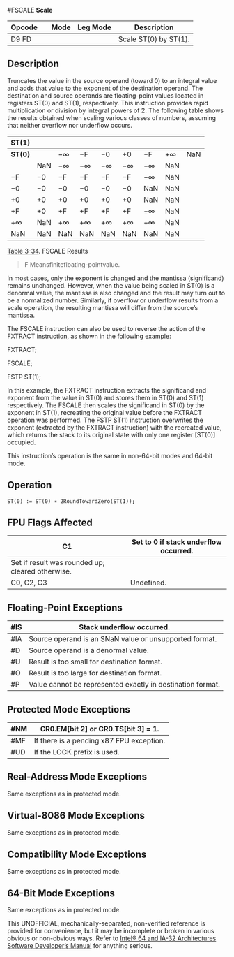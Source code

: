 #FSCALE
**Scale**

| Opcode |     | Mode | Leg Mode | Description           |
| ------ | --- | ---- | -------- | --------------------- |
| D9 FD  |     |      |          | Scale ST(0) by ST(1). |

## Description

Truncates the value in the source operand (toward 0) to an integral value and adds that value to the exponent of the destination operand. The destination and source operands are floating-point values located in registers ST(0) and ST(1), respectively. This instruction provides rapid multiplication or division by integral powers of 2. The following table shows the results obtained when scaling various classes of numbers, assuming that neither overflow nor underflow occurs.

| ST(1)     |     |     |     |     |     |     |     |     |
| --------- | --- | --- | --- | --- | --- | --- | --- | --- |
| **ST(0)** |     | −∞  | −F  | −0  | +0  | +F  | +∞  | NaN |
|           | NaN | −∞  | −∞  | −∞  | −∞  | −∞  | NaN |
| −F        | −0  | −F  | −F  | −F  | −F  | −∞  | NaN |
| −0        | −0  | −0  | −0  | −0  | −0  | NaN | NaN |
| +0        | +0  | +0  | +0  | +0  | +0  | NaN | NaN |
| +F        | +0  | +F  | +F  | +F  | +F  | +∞  | NaN |
| +∞        | NaN | +∞  | +∞  | +∞  | +∞  | +∞  | NaN |
| NaN       | NaN | NaN | NaN | NaN | NaN | NaN | NaN |

[Table 3-34](/x86/fscale#tbl-3-34). FSCALE Results

> F Meansfinitefloating-pointvalue.

In most cases, only the exponent is changed and the mantissa (significand) remains unchanged. However, when the value being scaled in ST(0) is a denormal value, the mantissa is also changed and the result may turn out to be a normalized number. Similarly, if overflow or underflow results from a scale operation, the resulting mantissa will differ from the source’s mantissa.

The FSCALE instruction can also be used to reverse the action of the FXTRACT instruction, as shown in the following example:

FXTRACT;

FSCALE;

FSTP ST(1);

In this example, the FXTRACT instruction extracts the significand and exponent from the value in ST(0) and stores them in ST(0) and ST(1) respectively. The FSCALE then scales the significand in ST(0) by the exponent in ST(1), recreating the original value before the FXTRACT operation was performed. The FSTP ST(1) instruction overwrites the exponent (extracted by the FXTRACT instruction) with the recreated value, which returns the stack to its original state with only one register [ST(0)] occupied.

This instruction’s operation is the same in non-64-bit modes and 64-bit mode.

## Operation

```
ST(0) := ST(0) ∗ 2RoundTowardZero(ST(1));

```

## FPU Flags Affected

| C1                                               | Set to 0 if stack underflow occurred. |
| ------------------------------------------------ | ------------------------------------- |
| Set if result was rounded up; cleared otherwise. |
| C0, C2, C3                                       | Undefined.                            |

## Floating-Point Exceptions

| \#​IS | Stack underflow occurred.                                  |
| ----- | ---------------------------------------------------------- |
| \#​IA | Source operand is an SNaN value or unsupported format.     |
| #​D   | Source operand is a denormal value.                        |
| #​U   | Result is too small for destination format.                |
| #​O   | Result is too large for destination format.                |
| #​P   | Value cannot be represented exactly in destination format. |

## Protected Mode Exceptions

| \#​NM  | CR0.EM[bit 2] or CR0.TS[bit 3] = 1.      |
| ------ | ---------------------------------------- |
| \#​​MF | If there is a pending x87 FPU exception. |
| #​​​UD | If the LOCK prefix is used.              |

## Real-Address Mode Exceptions

Same exceptions as in protected mode.

## Virtual-8086 Mode Exceptions

Same exceptions as in protected mode.

## Compatibility Mode Exceptions

Same exceptions as in protected mode.

## 64-Bit Mode Exceptions

Same exceptions as in protected mode.

This UNOFFICIAL, mechanically-separated, non-verified reference is provided for convenience, but it may be
incomplete or broken in various obvious or non-obvious
ways. Refer to [Intel® 64 and IA-32 Architectures Software Developer’s Manual](https://software.intel.com/en-us/download/intel-64-and-ia-32-architectures-sdm-combined-volumes-1-2a-2b-2c-2d-3a-3b-3c-3d-and-4) for anything serious.
